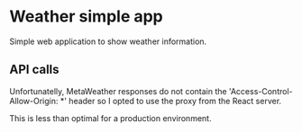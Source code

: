 # Weather simple app

Simple web application to show weather information.

## API calls

Unfortunatelly, MetaWeather responses do not contain the 'Access-Control-Allow-Origin: \*' header
so I opted to use the proxy from the React server.

This is less than optimal for a production environment.
